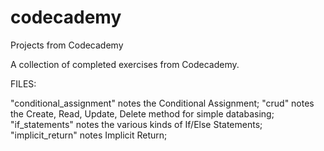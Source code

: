 codecademy
==========

Projects from Codecademy

A collection of completed exercises from Codecademy.

FILES:

"conditional_assignment" notes the Conditional Assignment;
"crud" notes the Create, Read, Update, Delete method for simple databasing;
"if_statements" notes the various kinds of If/Else Statements;
"implicit_return" notes Implicit Return;
